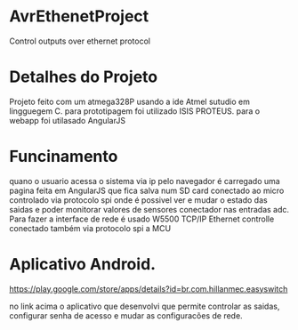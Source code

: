# AvrEthenetProject

Control outputs over ethernet protocol
 
# Detalhes do Projeto

Projeto feito com um atmega328P usando a ide Atmel sutudio em lingguegem C.
para prototipagem foi utilizado ISIS PROTEUS.
para o webapp foi utilasado AngularJS

# Funcinamento

quano o usuario acessa o sistema via ip pelo navegador é carregado uma pagina feita em AngularJS que fica salva num SD card conectado ao micro controlado via protocolo spi
onde é possivel ver e mudar o estado das saidas e poder monitorar valores de sensores conectador nas entradas adc.
Para fazer a interface de rede é usado W5500 TCP/IP Ethernet controlle conectado também via protocolo spi a MCU

# Aplicativo Android.

https://play.google.com/store/apps/details?id=br.com.hillanmec.easyswitch

no link acima o aplicativo que desenvolvi que permite controlar as saidas, configurar senha de acesso e mudar as configuracões de rede.


